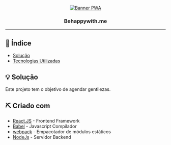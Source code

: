 <p align="center">
  <a href="" rel="noopener">
 <img src="https://raw.githubusercontent.com/arthurssfreitas/behappywith.me/master/front-end/src/img/pwa-react.jpg" alt="Banner PWA"></a>
</p>
<h3 align="center">Behappywith.me</h3>

<div align="center">

</div>

---

## 📝 Índice

- [Solução](#idea)
- [Tecnologias Utilizadas](#tech_stack)

## 💡 Solução <a name = "idea"></a>

Este projeto tem o objetivo de agendar gentilezas.

## ⛏️ Criado com <a name = "tech_stack"></a>

- [React.JS](https://pt-br.reactjs.org/) - Frontend Framework
- [Babel](https://babeljs.io/) - Javascript Compilador
- [webpack](https://webpack.js.org/) - Empacotador de módulos estáticos
- [NodeJs](https://nodejs.org/en/) - Servidor Backend
